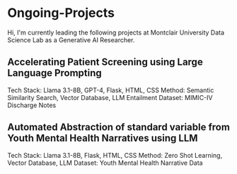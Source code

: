 # Ongoing-Projects

Hi, I'm currently leading the following projects at Montclair University Data Science Lab as a Generative AI Researcher.

## Accelerating Patient Screening using Large Language Prompting
   Tech Stack: Llama 3.1-8B, GPT-4, Flask, HTML, CSS
   Method: Semantic Similarity Search, Vector Database, LLM Entailment
   Dataset: MIMIC-IV Discharge Notes

## Automated Abstraction of standard variable from Youth Mental Health Narratives using LLM
   Tech Stack: Llama 3.1-8B, Flask, HTML, CSS
   Method: Zero Shot Learning, Vector Database, LLM
   Dataset: Youth Mental Health Narrative Data

